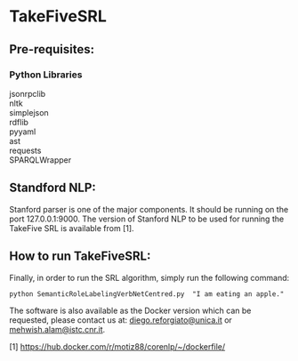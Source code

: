 # TakeFiveSRL

## Pre-requisites:

### Python Libraries

jsonrpclib<br/>
nltk<br/>
simplejson<br/>
rdflib<br/>
pyyaml<br/>
ast<br/>
requests<br/>
SPARQLWrapper<br/>

## Standford NLP:

Stanford parser is one of the major components. It should be running on the port 127.0.0.1:9000. The version of Stanford NLP to be used for running the TakeFive SRL  is available from [1].

## How to run TakeFiveSRL:

Finally, in order to run the SRL algorithm, simply run the following command:

```python SemanticRoleLabelingVerbNetCentred.py  "I am eating an apple."```
 
The software is also available as the Docker version which can be requested, please contact us at: diego.reforgiato@unica.it or mehwish.alam@istc.cnr.it.

[1] https://hub.docker.com/r/motiz88/corenlp/~/dockerfile/
